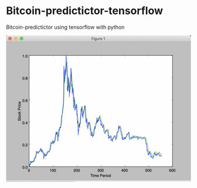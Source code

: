 # Bitcoin-predictictor-tensorflow
Bitcoin-predictictor using tensorflow with python

![Alt text](https://github.com/LeeGitaek/Bitcoin-predictictor-tensorflow/blob/master/%E1%84%89%E1%85%B3%E1%84%8F%E1%85%B3%E1%84%85%E1%85%B5%E1%86%AB%E1%84%89%E1%85%A3%E1%86%BA%202019-01-22%20%E1%84%8B%E1%85%A9%E1%84%92%E1%85%AE%2010.17.13.png)
